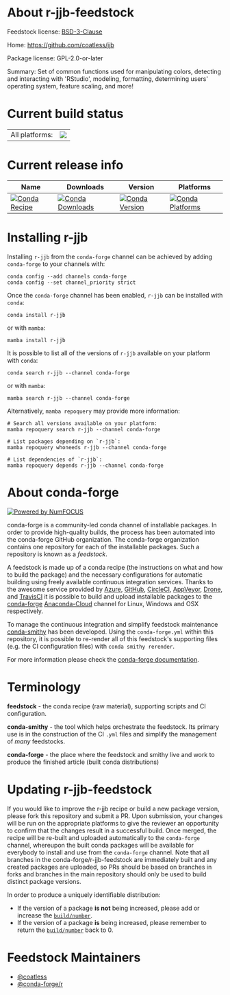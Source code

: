 About r-jjb-feedstock
=====================

Feedstock license: [BSD-3-Clause](https://github.com/conda-forge/r-jjb-feedstock/blob/main/LICENSE.txt)

Home: https://github.com/coatless/jjb

Package license: GPL-2.0-or-later

Summary: Set of common functions used for manipulating colors, detecting and interacting with 'RStudio', modeling, formatting, determining users' operating system, feature scaling, and more!

Current build status
====================


<table><tr><td>All platforms:</td>
    <td>
      <a href="https://dev.azure.com/conda-forge/feedstock-builds/_build/latest?definitionId=11591&branchName=main">
        <img src="https://dev.azure.com/conda-forge/feedstock-builds/_apis/build/status/r-jjb-feedstock?branchName=main">
      </a>
    </td>
  </tr>
</table>

Current release info
====================

| Name | Downloads | Version | Platforms |
| --- | --- | --- | --- |
| [![Conda Recipe](https://img.shields.io/badge/recipe-r--jjb-green.svg)](https://anaconda.org/conda-forge/r-jjb) | [![Conda Downloads](https://img.shields.io/conda/dn/conda-forge/r-jjb.svg)](https://anaconda.org/conda-forge/r-jjb) | [![Conda Version](https://img.shields.io/conda/vn/conda-forge/r-jjb.svg)](https://anaconda.org/conda-forge/r-jjb) | [![Conda Platforms](https://img.shields.io/conda/pn/conda-forge/r-jjb.svg)](https://anaconda.org/conda-forge/r-jjb) |

Installing r-jjb
================

Installing `r-jjb` from the `conda-forge` channel can be achieved by adding `conda-forge` to your channels with:

```
conda config --add channels conda-forge
conda config --set channel_priority strict
```

Once the `conda-forge` channel has been enabled, `r-jjb` can be installed with `conda`:

```
conda install r-jjb
```

or with `mamba`:

```
mamba install r-jjb
```

It is possible to list all of the versions of `r-jjb` available on your platform with `conda`:

```
conda search r-jjb --channel conda-forge
```

or with `mamba`:

```
mamba search r-jjb --channel conda-forge
```

Alternatively, `mamba repoquery` may provide more information:

```
# Search all versions available on your platform:
mamba repoquery search r-jjb --channel conda-forge

# List packages depending on `r-jjb`:
mamba repoquery whoneeds r-jjb --channel conda-forge

# List dependencies of `r-jjb`:
mamba repoquery depends r-jjb --channel conda-forge
```


About conda-forge
=================

[![Powered by
NumFOCUS](https://img.shields.io/badge/powered%20by-NumFOCUS-orange.svg?style=flat&colorA=E1523D&colorB=007D8A)](https://numfocus.org)

conda-forge is a community-led conda channel of installable packages.
In order to provide high-quality builds, the process has been automated into the
conda-forge GitHub organization. The conda-forge organization contains one repository
for each of the installable packages. Such a repository is known as a *feedstock*.

A feedstock is made up of a conda recipe (the instructions on what and how to build
the package) and the necessary configurations for automatic building using freely
available continuous integration services. Thanks to the awesome service provided by
[Azure](https://azure.microsoft.com/en-us/services/devops/), [GitHub](https://github.com/),
[CircleCI](https://circleci.com/), [AppVeyor](https://www.appveyor.com/),
[Drone](https://cloud.drone.io/welcome), and [TravisCI](https://travis-ci.com/)
it is possible to build and upload installable packages to the
[conda-forge](https://anaconda.org/conda-forge) [Anaconda-Cloud](https://anaconda.org/)
channel for Linux, Windows and OSX respectively.

To manage the continuous integration and simplify feedstock maintenance
[conda-smithy](https://github.com/conda-forge/conda-smithy) has been developed.
Using the ``conda-forge.yml`` within this repository, it is possible to re-render all of
this feedstock's supporting files (e.g. the CI configuration files) with ``conda smithy rerender``.

For more information please check the [conda-forge documentation](https://conda-forge.org/docs/).

Terminology
===========

**feedstock** - the conda recipe (raw material), supporting scripts and CI configuration.

**conda-smithy** - the tool which helps orchestrate the feedstock.
                   Its primary use is in the construction of the CI ``.yml`` files
                   and simplify the management of *many* feedstocks.

**conda-forge** - the place where the feedstock and smithy live and work to
                  produce the finished article (built conda distributions)


Updating r-jjb-feedstock
========================

If you would like to improve the r-jjb recipe or build a new
package version, please fork this repository and submit a PR. Upon submission,
your changes will be run on the appropriate platforms to give the reviewer an
opportunity to confirm that the changes result in a successful build. Once
merged, the recipe will be re-built and uploaded automatically to the
`conda-forge` channel, whereupon the built conda packages will be available for
everybody to install and use from the `conda-forge` channel.
Note that all branches in the conda-forge/r-jjb-feedstock are
immediately built and any created packages are uploaded, so PRs should be based
on branches in forks and branches in the main repository should only be used to
build distinct package versions.

In order to produce a uniquely identifiable distribution:
 * If the version of a package **is not** being increased, please add or increase
   the [``build/number``](https://docs.conda.io/projects/conda-build/en/latest/resources/define-metadata.html#build-number-and-string).
 * If the version of a package **is** being increased, please remember to return
   the [``build/number``](https://docs.conda.io/projects/conda-build/en/latest/resources/define-metadata.html#build-number-and-string)
   back to 0.

Feedstock Maintainers
=====================

* [@coatless](https://github.com/coatless/)
* [@conda-forge/r](https://github.com/conda-forge/r/)

